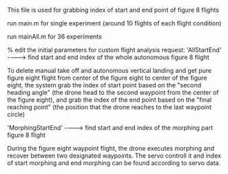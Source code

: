 This file is used for grabbing index of start and end point of figure 8 flights

run main.m for single experiment (around 10 flights of each flight condition)

run mainAll.m for 36 experiments

% edit the initial parameters for custom flight analysis
request:
'AllStartEnd'     ----> find start and end index of the whole autonomous figure 8 flight

To delete manual take off and autonomous vertical landing and get pure figure eight flight from center of the figure eight to center of the figure eight, the system grab the index of start point based on the "second heading angle" (the drone head to the second waypoint from the center of the figure eight), and grab the index of the end point based on the "final reaching point" (the position that the drone reaches to the last waypoint circle) 


'MorphingStartEnd' ----> find start and end index of the morphing part figure 8 flight

During the figure eight waypoint flight, the drone executes morphing and recover between two designated waypoints. The servo controll it and index of start morphing and end morphing can be found according to servo data.
